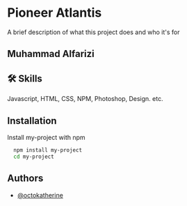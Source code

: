# Pioneer Atlantis

A brief description of what this project does and who it's for


## Muhammad Alfarizi


## 🛠 Skills
Javascript, HTML, CSS, NPM, Photoshop, Design. etc.


## Installation

Install my-project with npm

```bash
  npm install my-project
  cd my-project
```


## Authors

- [@octokatherine](https://www.github.com/alfarizibonted)
